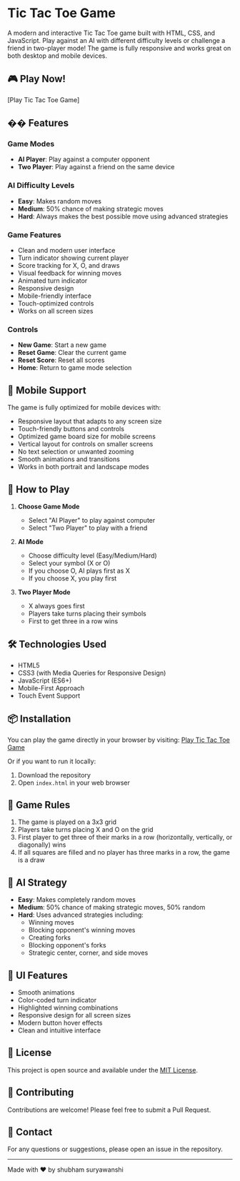 # Tic Tac Toe Game

A modern and interactive Tic Tac Toe game built with HTML, CSS, and JavaScript. Play against an AI with different difficulty levels or challenge a friend in two-player mode! The game is fully responsive and works great on both desktop and mobile devices.

## 🎮 Play Now!

[Play Tic Tac Toe Game]
## �� Features

### Game Modes
- **AI Player**: Play against a computer opponent
- **Two Player**: Play against a friend on the same device

### AI Difficulty Levels
- **Easy**: Makes random moves
- **Medium**: 50% chance of making strategic moves
- **Hard**: Always makes the best possible move using advanced strategies

### Game Features
- Clean and modern user interface
- Turn indicator showing current player
- Score tracking for X, O, and draws
- Visual feedback for winning moves
- Animated turn indicator
- Responsive design
- Mobile-friendly interface
- Touch-optimized controls
- Works on all screen sizes

### Controls
- **New Game**: Start a new game
- **Reset Game**: Clear the current game
- **Reset Score**: Reset all scores
- **Home**: Return to game mode selection

## 📱 Mobile Support

The game is fully optimized for mobile devices with:
- Responsive layout that adapts to any screen size
- Touch-friendly buttons and controls
- Optimized game board size for mobile screens
- Vertical layout for controls on smaller screens
- No text selection or unwanted zooming
- Smooth animations and transitions
- Works in both portrait and landscape modes

## 🚀 How to Play

1. **Choose Game Mode**
   - Select "AI Player" to play against computer
   - Select "Two Player" to play with a friend

2. **AI Mode**
   - Choose difficulty level (Easy/Medium/Hard)
   - Select your symbol (X or O)
   - If you choose O, AI plays first as X
   - If you choose X, you play first

3. **Two Player Mode**
   - X always goes first
   - Players take turns placing their symbols
   - First to get three in a row wins

## 🛠️ Technologies Used

- HTML5
- CSS3 (with Media Queries for Responsive Design)
- JavaScript (ES6+)
- Mobile-First Approach
- Touch Event Support

## 📦 Installation

You can play the game directly in your browser by visiting:
[Play Tic Tac Toe Game](https://procoder013.github.io/Tic_Tac_Toe_Game/)

Or if you want to run it locally:

1. Download the repository
2. Open `index.html` in your web browser

## 🎯 Game Rules

1. The game is played on a 3x3 grid
2. Players take turns placing X and O on the grid
3. First player to get three of their marks in a row (horizontally, vertically, or diagonally) wins
4. If all squares are filled and no player has three marks in a row, the game is a draw

## 🤖 AI Strategy

- **Easy**: Makes completely random moves
- **Medium**: 50% chance of making strategic moves, 50% random
- **Hard**: Uses advanced strategies including:
  - Winning moves
  - Blocking opponent's winning moves
  - Creating forks
  - Blocking opponent's forks
  - Strategic center, corner, and side moves

## 🎨 UI Features

- Smooth animations
- Color-coded turn indicator
- Highlighted winning combinations
- Responsive design for all screen sizes
- Modern button hover effects
- Clean and intuitive interface

## 📝 License

This project is open source and available under the [MIT License](LICENSE).

## 👥 Contributing

Contributions are welcome! Please feel free to submit a Pull Request.

## 📧 Contact

For any questions or suggestions, please open an issue in the repository.

---
Made with ❤️ by shubham suryawanshi

